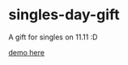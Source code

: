 # singles-day-gift

A gift for singles on 11.11  :D

<a href="http://sally127.github.io/singles-day-gift/" target="_blank">demo here</a>
